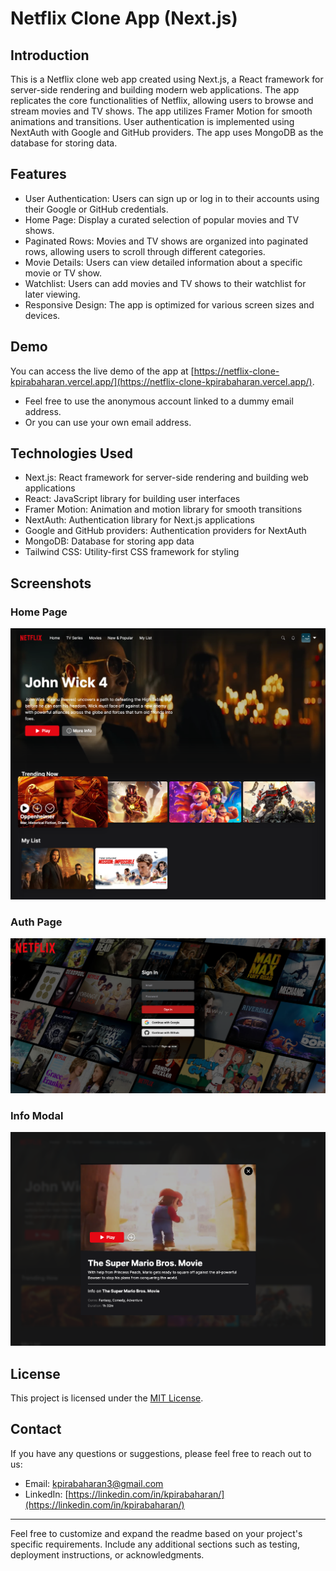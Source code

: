 # Netflix Clone App (Next.js)

## Introduction

This is a Netflix clone web app created using Next.js, a React framework for server-side rendering and building modern web applications. The app replicates the core functionalities of Netflix, allowing users to browse and stream movies and TV shows. The app utilizes Framer Motion for smooth animations and transitions. User authentication is implemented using NextAuth with Google and GitHub providers. The app uses MongoDB as the database for storing data.

## Features

- User Authentication: Users can sign up or log in to their accounts using their Google or GitHub credentials.
- Home Page: Display a curated selection of popular movies and TV shows.
- Paginated Rows: Movies and TV shows are organized into paginated rows, allowing users to scroll through different categories.
- Movie Details: Users can view detailed information about a specific movie or TV show.
- Watchlist: Users can add movies and TV shows to their watchlist for later viewing.
- Responsive Design: The app is optimized for various screen sizes and devices.

## Demo

You can access the live demo of the app at [https://netflix-clone-kpirabaharan.vercel.app/](https://netflix-clone-kpirabaharan.vercel.app/).

- Feel free to use the anonymous account linked to a dummy email address.
- Or you can use your own email address.

## Technologies Used

- Next.js: React framework for server-side rendering and building web applications
- React: JavaScript library for building user interfaces
- Framer Motion: Animation and motion library for smooth transitions
- NextAuth: Authentication library for Next.js applications
- Google and GitHub providers: Authentication providers for NextAuth
- MongoDB: Database for storing app data
- Tailwind CSS: Utility-first CSS framework for styling

## Screenshots

### Home Page

![Home Page](./screenshots/homepage.png)

### Auth Page

![Auth Page](./screenshots/authpage.png)

### Info Modal

![Info Modal](./screenshots/modal.png)

## License

This project is licensed under the [MIT License](https://opensource.org/licenses/MIT).

## Contact

If you have any questions or suggestions, please feel free to reach out to us:

- Email: kpirabaharan3@gmail.com
- LinkedIn: [https://linkedin.com/in/kpirabaharan/](https://linkedin.com/in/kpirabaharan/)

---

Feel free to customize and expand the readme based on your project's specific requirements. Include any additional sections such as testing, deployment instructions, or acknowledgments.
